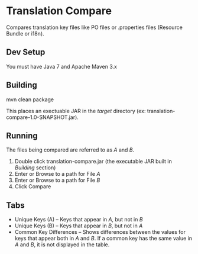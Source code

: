 # Translation Compare

Compares translation key files like PO files or .properties files (Resource Bundle or i18n).

## Dev Setup

You must have Java 7 and Apache Maven 3.x

## Building

mvn clean package

This places an exectuable JAR in the *target* directory (ex: translation-compare-1.0-SNAPSHOT.jar).

## Running

The files being compared are referred to as *A* and *B*.

1. Double click translation-compare.jar (the executable JAR built in *Building* section)
2. Enter or Browse to a path for File *A*
3. Enter or Browse to a path for File *B*
4. Click Compare

## Tabs
* Unique Keys (A) – Keys that appear in *A*, but not in *B*
* Unique Keys (B) – Keys that appear in *B*, but not in *A*
* Common Key Differences – Shows differences between the values for keys that appear both in *A* and *B*. If a common key has the same value in *A* and *B*, it is not displayed in the table.
